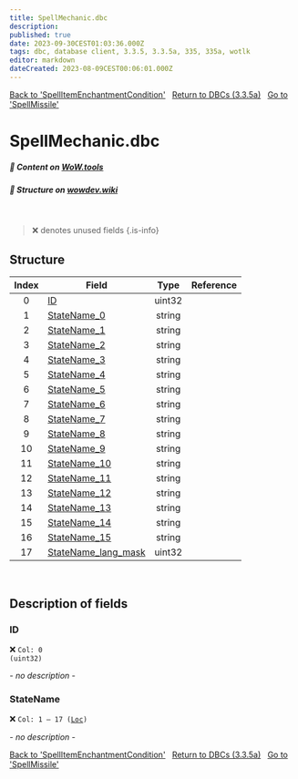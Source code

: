 ```yaml
---
title: SpellMechanic.dbc
description:
published: true
date: 2023-09-30CEST01:03:36.000Z
tags: dbc, database client, 3.3.5, 3.3.5a, 335, 335a, wotlk
editor: markdown
dateCreated: 2023-08-09CEST00:06:01.000Z
---
```

<a href="https://trinitycore.info/files/DBC/335/spellitemenchantmentcondition" class="mt-5 v-btn v-btn--depressed v-btn--flat v-btn--outlined theme--light v-size--default darkblue--text text--lighten-3"><span class="v-btn__content"><i aria-hidden="true" class="v-icon notranslate v-icon--left mdi mdi-arrow-left theme--light"></i><span>Back to 'SpellItemEnchantmentCondition'</span></span></a>&nbsp;&nbsp;&nbsp;<a href="https://trinitycore.info/files/DBC/335/DBC" class="mt-5 v-btn v-btn--depressed v-btn--flat v-btn--outlined theme--light v-size--default darkblue--text text--lighten-3"><span class="v-btn__content"><i aria-hidden="true" class="v-icon notranslate v-icon--left mdi mdi-home-outline theme--light"></i><span>Return to DBCs (3.3.5a)</span></span></a>&nbsp;&nbsp;&nbsp;<a href="https://trinitycore.info/files/DBC/335/spellmissile" class="mt-5 v-btn v-btn--depressed v-btn--flat v-btn--outlined theme--light v-size--default darkblue--text text--lighten-3"><span class="v-btn__content"><span>Go to 'SpellMissile'</span><i aria-hidden="true" class="v-icon notranslate v-icon--right mdi mdi-arrow-right theme--light"></i></span></a>

# SpellMechanic.dbc
##### :open_book: Content on [WoW.tools](https://wow.tools/dbc/?dbc=spellmechanic&build=3.3.5.12340)
##### :pencil: Structure on [wowdev.wiki](https://wowdev.wiki/DB/SpellMechanic)
&nbsp;

> :x: denotes unused fields
{.is-info}


## Structure

| Index | Field | Type | Reference |
| :---: | --- | :---: | --- |
| 0 | [ID](#id) | uint32 |  |
| 1 | [StateName_0](#statename) | string |  |
| 2 | [StateName_1](#statename) | string |  |
| 3 | [StateName_2](#statename) | string |  |
| 4 | [StateName_3](#statename) | string |  |
| 5 | [StateName_4](#statename) | string |  |
| 6 | [StateName_5](#statename) | string |  |
| 7 | [StateName_6](#statename) | string |  |
| 8 | [StateName_7](#statename) | string |  |
| 9 | [StateName_8](#statename) | string |  |
| 10 | [StateName_9](#statename) | string |  |
| 11 | [StateName_10](#statename) | string |  |
| 12 | [StateName_11](#statename) | string |  |
| 13 | [StateName_12](#statename) | string |  |
| 14 | [StateName_13](#statename) | string |  |
| 15 | [StateName_14](#statename) | string |  |
| 16 | [StateName_15](#statename) | string |  |
| 17 | [StateName_lang_mask](#statename) | uint32 |  |
&nbsp;
## Description of fields

### ID
:x: <code>Col: 0 (uint32)</code>

*- no description -*
&nbsp;

### StateName
:x: <code>Col: 1 &ndash; 17 ([Loc](/how-to/localization))</code>

*- no description -*
&nbsp;

<a href="https://trinitycore.info/files/DBC/335/spellitemenchantmentcondition" class="mt-5 v-btn v-btn--depressed v-btn--flat v-btn--outlined theme--light v-size--default darkblue--text text--lighten-3"><span class="v-btn__content"><i aria-hidden="true" class="v-icon notranslate v-icon--left mdi mdi-arrow-left theme--light"></i><span>Back to 'SpellItemEnchantmentCondition'</span></span></a>&nbsp;&nbsp;&nbsp;<a href="https://trinitycore.info/files/DBC/335/DBC" class="mt-5 v-btn v-btn--depressed v-btn--flat v-btn--outlined theme--light v-size--default darkblue--text text--lighten-3"><span class="v-btn__content"><i aria-hidden="true" class="v-icon notranslate v-icon--left mdi mdi-home-outline theme--light"></i><span>Return to DBCs (3.3.5a)</span></span></a>&nbsp;&nbsp;&nbsp;<a href="https://trinitycore.info/files/DBC/335/spellmissile" class="mt-5 v-btn v-btn--depressed v-btn--flat v-btn--outlined theme--light v-size--default darkblue--text text--lighten-3"><span class="v-btn__content"><span>Go to 'SpellMissile'</span><i aria-hidden="true" class="v-icon notranslate v-icon--right mdi mdi-arrow-right theme--light"></i></span></a>
